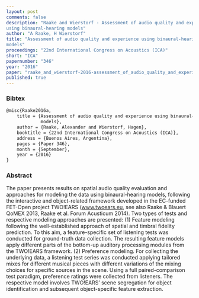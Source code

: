 ```yaml
---
layout: post
comments: false
description: "Raake and Wierstorf - Assessment of audio quality and experience
using binaural-hearing models"
author: "A Raake, H Wierstorf"
title: "Assessment of audio quality and experience using binaural-hearing
models"
proceedings: "22nd International Congress on Acoustics (ICA)"
short: "ICA"
papernumber: "346"
year: "2016"
paper: "raake_and_wierstorf-2016-assessment_of_audio_quality_and_experience_using_binaural-hearing_models.pdf"
published: true
---
```


### Bibtex

```latex
@misc{Raake2016a,
    title = {Assessment of audio quality and experience using binaural-hearing
             models},
    author = {Raake, Alexander and Wierstorf, Hagen},
    booktitle = {22nd International Congress on Acoustics (ICA)},
    address = {Buenos Aires, Argentina},
    pages = {Paper 346},
    month = {September},
    year = {2016}
}
```

### Abstract

The paper presents results on spatial audio quality evaluation and approaches
for modeling the data using binaural-hearing models, following the interactive
and object-related framework developed in the EC-funded FET-Open project
TWO!EARS (www.twoears.eu, see also Raake & Blauert QoMEX 2013, Raake et al.
Forum Acusticum 2014). Two types of tests and respective modeling approaches are
presented: (1) Feature modeling following the well-established approach of
spatial and timbral fidelity prediction. To this aim, a feature-specific set of
listening tests was conducted for ground-truth data collection. The resulting
feature models apply different parts of the bottom-up auditory processing
modules from the TWO!EARS framework.  (2) Preference modeling. For collecting
the underlying data, a listening test series was conducted applying tailored
mixes for different musical pieces with different variations of the mixing
choices for specific sources in the scene. Using a full paired-comparison test
paradigm, preference ratings were collected from listeners. The respective model
involves TWO!EARS’ scene segregation for object identification and subsequent
object-specific feature extraction.
